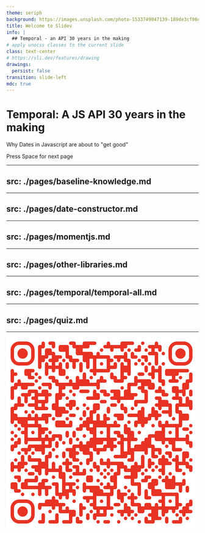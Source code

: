 ```yaml
---
theme: seriph
background: https://images.unsplash.com/photo-1533749047139-189de3cf06d3?q=80&w=1336&auto=format&fit=crop&ixlib=rb-4.1.0&ixid=M3wxMjA3fDB8MHxwaG90by1wYWdlfHx8fGVufDB8fHx8fA%3D%3D
title: Welcome to Slidev
info: |
  ## Temporal - an API 30 years in the making
# apply unocss classes to the current slide
class: text-center
# https://sli.dev/features/drawing
drawings:
  persist: false
transition: slide-left
mdc: true
---
```

# Temporal: A JS API 30 years in the making

Why Dates in Javascript are about to "get good"

<div @click="$slidev.nav.next" class="mt-12 py-1" hover:bg="white op-10">
  Press Space for next page <carbon:arrow-right />
</div>

---
src: ./pages/baseline-knowledge.md
---

---
src: ./pages/date-constructor.md
---

---
src: ./pages/momentjs.md
---

---
src: ./pages/other-libraries.md
---

---
src: ./pages/temporal/temporal-all.md
---

---
src: ./pages/quiz.md
---

---

![Feedback Form](./pages/temporal/assets/google-form-feedback.png)


